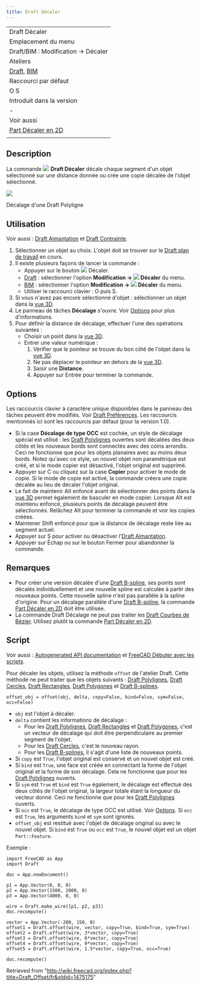 ```yaml
---
title: Draft Décaler
---
```

|  |
| --- |
| Draft Décaler |
| Emplacement du menu |
| Draft/BIM : Modification → Décaler |
| Ateliers |
| [Draft](/Draft_Workbench/fr "Draft Workbench/fr"), [BIM](/BIM_Workbench/fr "BIM Workbench/fr") |
| Raccourci par défaut |
| O S |
| Introduit dans la version |
| - |
| Voir aussi |
| [Part Décaler en 2D](/Part_Offset2D/fr "Part Offset2D/fr") |
|  |

## Description

La commande ![](/images/Draft_Offset.svg) **Draft Décaler** décale chaque segment d'un objet sélectionné sur une distance donnée ou crée une copie décalée de l'objet sélectionné.

![](/images/Draft_Offset_example.jpg)

Décalage d'une Draft Polyligne

## Utilisation

Voir aussi : [Draft Aimantation](/Draft_Snap/fr "Draft Snap/fr") et [Draft Contrainte](/Draft_Constrain/fr "Draft Constrain/fr").

1. Sélectionner un objet au choix. L'objet doit se trouver sur le [Draft plan de travail](/Draft_SelectPlane/fr "Draft SelectPlane/fr") en cours.
2. Il existe plusieurs façons de lancer la commande :
   * Appuyer sur le bouton ![](/images/Draft_Offset.svg) Décaler.
   * [Draft](/Draft_Workbench/fr "Draft Workbench/fr") : sélectionner l'option **Modification → ![](/images/Draft_Offset.svg) Décaler** du menu.
   * [BIM](/BIM_Workbench/fr "BIM Workbench/fr") : sélectionner l'option **Modification → ![](/images/Draft_Offset.svg) Décaler** du menu.
   * Utiliser le raccourci clavier : O puis S.
3. Si vous n'avez pas encore sélectionné d'objet : sélectionner un objet dans la [vue 3D](/3D_view/fr "3D view/fr").
4. Le panneau de tâches **Décalage** s'ouvre. Voir [Options](#Options) pour plus d'informations.
5. Pour définir la distance de décalage, effectuer l'une des opérations suivantes :
   * Choisir un point dans la [vue 3D](/3D_view/fr "3D view/fr").
   * Entrer une valeur numérique :
     1. Vérifier que le pointeur se trouve du bon côté de l'objet dans la [vue 3D](/3D_view/fr "3D view/fr").
     2. Ne pas déplacer le pointeur en dehors de la [vue 3D](/3D_view/fr "3D view/fr").
     3. Saisir une **Distance**.
     4. Appuyer sur Entrée pour terminer la commande.

## Options

Les raccourcis clavier à caractère unique disponibles dans le panneau des tâches peuvent être modifiés. Voir [Draft Préférences](/Draft_Preferences/fr "Draft Preferences/fr"). Les raccourcis mentionnés ici sont les raccourcis par défaut (pour la version 1.0).

* Si la case **Décalage de type OCC** est cochée, un style de décalage spécial est utilisé : les [Draft Polylignes](/Draft_Wire/fr "Draft Wire/fr") ouvertes sont décalées des deux côtés et les nouveaux bords sont connectés avec des coins arrondis. Ceci ne fonctionne que pour les objets planaires avec au moins deux bords. Notez qu'avec ce style, un nouvel objet non paramétrique est créé, et si le mode copier est désactivé, l'objet original est supprimé.
* Appuyer sur C ou cliquez sur la case **Copier** pour activer le mode de copie. Si le mode de copie est activé, la commande créera une copie décalée au lieu de décaler l'objet original.
* Le fait de maintenir Alt enfoncé avant de sélectionner des points dans la [vue 3D](/3D_view/fr "3D view/fr") permet également de basculer en mode copier. Lorsque Alt est maintenu enfoncé, plusieurs points de décalage peuvent être sélectionnés. Relâchez Alt pour terminer la commande et voir les copies créées.
* Maintener Shift enfoncé pour que la distance de décalage reste liée au segment actuel.
* Appuyer sur S pour activer ou désactiver l'[Draft Aimantation](/Draft_Snap/fr "Draft Snap/fr").
* Appuyer sur Échap ou sur le bouton Fermer pour abandonner la commande.

## Remarques

* Pour créer une version décalée d'une [Draft B-spline](/Draft_BSpline/fr "Draft BSpline/fr"), ses points sont décalés individuellement et une nouvelle spline est calculée à partir des nouveaux points. Cette nouvelle spline n'est pas parallèle à la spline d'origine. Pour un décalage parallèle d'une [Draft B-spline](/Draft_BSpline/fr "Draft BSpline/fr"), la commande [Part Décaler en 2D](/Part_Offset2D/fr "Part Offset2D/fr") doit être utilisée.
* La commande Draft Décalage ne peut pas traiter les [Draft Courbes de Bézier](/Draft_BezCurve/fr "Draft BezCurve/fr"). Utilisez plutôt la commande [Part Décaler en 2D](/Part_Offset2D/fr "Part Offset2D/fr").

## Script

Voir aussi : [Autogenerated API documentation](https://freecad.github.io/SourceDoc/) et [FreeCAD Débuter avec les scripts](/FreeCAD_Scripting_Basics/fr "FreeCAD Scripting Basics/fr").

Pour décaler les objets, utilisez la méthode `offset` de l'atelier Draft. Cette méthode ne peut traiter que les objets suivants : [Draft Polylignes](/Draft_Wire/fr "Draft Wire/fr"), [Draft Cercles](/Draft_Circle/fr "Draft Circle/fr"), [Draft Rectangles](/Draft_Rectangle/fr "Draft Rectangle/fr"), [Draft Polygones](/Draft_Polygon/fr "Draft Polygon/fr") et [Draft B-splines](/Draft_BSpline/fr "Draft BSpline/fr").

```
offset_obj = offset(obj, delta, copy=False, bind=False, sym=False, occ=False)

```

* `obj` est l'objet à décaler.
* `delta` contient les informations de décalage :
  + Pour les [Draft Polylignes](/Draft_Wire/fr "Draft Wire/fr"), [Draft Rectangles](/Draft_Rectangle/fr "Draft Rectangle/fr") et [Draft Polygones](/Draft_Polygon/fr "Draft Polygon/fr"), c'est un vecteur de décalage qui doit être perpendiculaire au premier segment de l'objet.
  + Pour les [Draft Cercles](/Draft_Circle/fr "Draft Circle/fr"), c'est le nouveau rayon.
  + Pour les [Draft B-splines](/Draft_BSpline/fr "Draft BSpline/fr"), il s'agit d'une liste de nouveaux points.
* Si `copy` est `True`, l'objet original est conservé et un nouvel objet est créé.
* Si `bind` est `True`, une face est créée en connectant la forme de l'objet original et la forme de son décalage. Cela ne fonctionne que pour les [Draft Polylignes](/Draft_Wire/fr "Draft Wire/fr") ouverts.
* Si `sym` est `True` et `bind` est `True` également, le décalage est effectué des deux côtés de l'objet original, la largeur totale étant la longueur du vecteur donné. Ceci ne fonctionne que pour les [Draft Polylignes](/Draft_Wire/fr "Draft Wire/fr") ouverts.
* Si `occ` est `True`, le décalage de type OCC est utilisé. Voir [Options](#Options). Si `occ` est `True`, les arguments `bind` et `sym` sont ignorés.
* `offset_obj` est restitué avec l'objet de décalage original ou avec le nouvel objet. Si `bind` est `True` ou `occ` est `True`, le nouvel objet est un objet `Part::Feature`.

Exemple :

```
import FreeCAD as App
import Draft

doc = App.newDocument()

p1 = App.Vector(0, 0, 0)
p2 = App.Vector(1500, 2000, 0)
p3 = App.Vector(4000, 0, 0)

wire = Draft.make_wire([p1, p2, p3])
doc.recompute()

vector = App.Vector(-200, 150, 0)
offset1 = Draft.offset(wire, vector, copy=True, bind=True, sym=True)
offset2 = Draft.offset(wire, 3*vector, copy=True)
offset3 = Draft.offset(wire, 6*vector, copy=True)
offset4 = Draft.offset(wire, 9*vector, copy=True)
offset5 = Draft.offset(wire, 1.5*vector, copy=True, occ=True)

doc.recompute()

```

Retrieved from "<http://wiki.freecad.org/index.php?title=Draft_Offset/fr&oldid=1475175>"